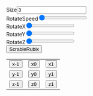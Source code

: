 <html>
<head>
    <script src="p5.js"></script>
    <script src="sketch.js"></script>
</head>
<body>
    Size<input type="text" value="3" onchange="setup()" id="RubixSize"><br />
    RotateSpeed<input type="range" min="0" max="8" value="0" id="RotateSpeed"><br />
    RotateX<input type="range" min="0" max="360" value="0" id="RotateX"><br />
    RotateY<input type="range" min="0" max="360" value="0" id="RotateY"><br />
    RotateZ<input type="range" min="0" max="360" value="0" id="RotateZ"><br />
    <button onClick="scrableCount = 100">ScrableRubix</button>
    <table>
        <tr>
            <td><button onClick="RubixRotateX(-1)">x-1</button></td>
            <td><button onClick="RubixRotateX(0)">x0</button></td>
            <td><button onClick="RubixRotateX(1)">x1</button></td>
        </tr>
        <tr>
            <td><button onClick="RubixRotateY(-1)">y-1</button></td>
            <td><button onClick="RubixRotateY(0)">y0</button></td>
            <td><button onClick="RubixRotateY(1)">y1</button></td>
        </tr>
        <tr>
            <td><button onClick="RubixRotateZ(-1)">z-1</button></td>
            <td><button onClick="RubixRotateZ(0)">z0</button></td>
            <td><button onClick="RubixRotateZ(1)">z1</button></td>
        </tr>
    </table>
</body>
</html>
